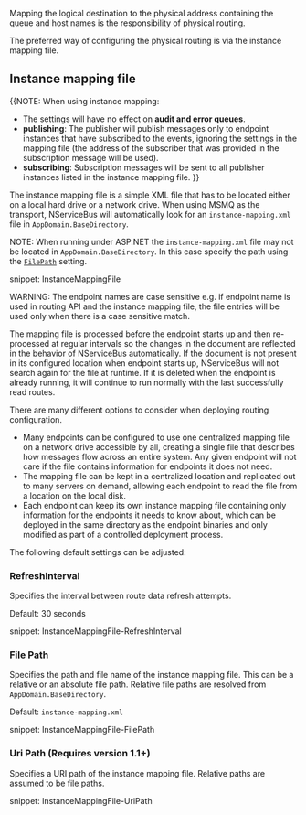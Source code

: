 Mapping the logical destination to the physical address containing the queue and host names is the responsibility of physical routing. 

The preferred way of configuring the physical routing is via the instance mapping file.

## Instance mapping file

{{NOTE: When using instance mapping:

* The settings will have no effect on **audit and error queues**.
* **publishing**: The publisher will publish messages only to endpoint instances that have subscribed to the events, ignoring the settings in the mapping file (the address of the subscriber that was provided in the subscription message will be used).
* **subscribing**: Subscription messages will be sent to all publisher instances listed in the instance mapping file.
}}

The instance mapping file is a simple XML file that has to be located either on a local hard drive or a network drive. When using MSMQ as the transport, NServiceBus will automatically look for an `instance-mapping.xml` file in `AppDomain.BaseDirectory`.

NOTE: When running under ASP.NET the `instance-mapping.xml` file may not be located in `AppDomain.BaseDirectory`. In this case specify the path using the [`FilePath`](#instance-mapping-file-file-path) setting.

snippet: InstanceMappingFile

WARNING: The endpoint names are case sensitive e.g. if endpoint name is used in routing API and the instance mapping file, the file entries will be used only when there is a case sensitive match. 

The mapping file is processed before the endpoint starts up and then re-processed at regular intervals so the changes in the document are reflected in the behavior of NServiceBus automatically. If the document is not present in its configured location when endpoint starts up, NServiceBus will not search again for the file at runtime. If it is deleted when the endpoint is already running, it will continue to run normally with the last successfully read routes.

There are many different options to consider when deploying routing configuration.

* Many endpoints can be configured to use one centralized mapping file on a network drive accessible by all, creating a single file that describes how messages flow across an entire system. Any given endpoint will not care if the file contains information for endpoints it does not need.
* The mapping file can be kept in a centralized location and replicated out to many servers on demand, allowing each endpoint to read the file from a location on the local disk.
* Each endpoint can keep its own instance mapping file containing only information for the endpoints it needs to know about, which can be deployed in the same directory as the endpoint binaries and only modified as part of a controlled deployment process.

The following default settings can be adjusted:

### RefreshInterval

Specifies the interval between route data refresh attempts.

Default: 30 seconds

snippet: InstanceMappingFile-RefreshInterval

### File Path

Specifies the path and file name of the instance mapping file. This can be a relative or an absolute file path. Relative file paths are resolved from `AppDomain.BaseDirectory`.

Default: `instance-mapping.xml`

snippet: InstanceMappingFile-FilePath

### Uri Path (Requires version 1.1+)

Specifies a URI path of the instance mapping file. Relative paths are assumed to be file paths.


snippet: InstanceMappingFile-UriPath
